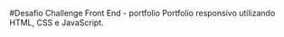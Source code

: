 #Desafio Challenge Front End - portfolio
Portfolio responsivo utilizando HTML, CSS e JavaScript.




